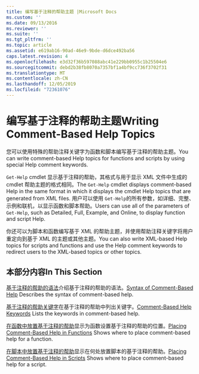 ```yaml
---
title: 编写基于注释的帮助主题 |Microsoft Docs
ms.custom: ''
ms.date: 09/13/2016
ms.reviewer: ''
ms.suite: ''
ms.tgt_pltfrm: ''
ms.topic: article
ms.assetid: e619ab16-90ad-46e9-9bde-d6dce492ba56
caps.latest.revision: 4
ms.openlocfilehash: e3d32f36b597088abc41e229bb0955c1b25504e6
ms.sourcegitcommit: debd2b38fb8070a7357bf1a4bf9cc736f3702f31
ms.translationtype: MT
ms.contentlocale: zh-CN
ms.lasthandoff: 12/05/2019
ms.locfileid: "72361076"
---
```

# <a name="writing-comment-based-help-topics"></a><span data-ttu-id="3029e-102">编写基于注释的帮助主题</span><span class="sxs-lookup"><span data-stu-id="3029e-102">Writing Comment-Based Help Topics</span></span>

<span data-ttu-id="3029e-103">您可以使用特殊的帮助注释关键字为函数和脚本编写基于注释的帮助主题。</span><span class="sxs-lookup"><span data-stu-id="3029e-103">You can write comment-based Help topics for functions and scripts by using special Help comment keywords.</span></span>

 <span data-ttu-id="3029e-104">`Get-Help` cmdlet 显示基于注释的帮助，其格式与用于显示 XML 文件中生成的 cmdlet 帮助主题的格式相同。</span><span class="sxs-lookup"><span data-stu-id="3029e-104">The `Get-Help` cmdlet displays comment-based Help in the same format in which it displays the cmdlet Help topics that are generated from XML files.</span></span> <span data-ttu-id="3029e-105">用户可以使用 `Get-Help`的所有参数，如详细、完整、示例和联机，以显示函数和脚本帮助。</span><span class="sxs-lookup"><span data-stu-id="3029e-105">Users can use all of the parameters of `Get-Help`, such as Detailed, Full, Example, and Online, to display function and script Help.</span></span>

 <span data-ttu-id="3029e-106">你还可以为脚本和函数编写基于 XML 的帮助主题，并使用帮助注释关键字将用户重定向到基于 XML 的主题或其他主题。</span><span class="sxs-lookup"><span data-stu-id="3029e-106">You can also write XML-based Help topics for scripts and functions and use the Help comment keywords to redirect users to the XML-based topics or other topics.</span></span>

## <a name="in-this-section"></a><span data-ttu-id="3029e-107">本部分内容</span><span class="sxs-lookup"><span data-stu-id="3029e-107">In This Section</span></span>

 <span data-ttu-id="3029e-108">[基于注释的帮助的语法](./syntax-of-comment-based-help.md)介绍基于注释的帮助的语法。</span><span class="sxs-lookup"><span data-stu-id="3029e-108">[Syntax of Comment-Based Help](./syntax-of-comment-based-help.md) Describes the syntax of comment-based help.</span></span>

 <span data-ttu-id="3029e-109">[基于注释的帮助关键字](./comment-based-help-keywords.md)在基于注释的帮助中列出关键字。</span><span class="sxs-lookup"><span data-stu-id="3029e-109">[Comment-Based Help Keywords](./comment-based-help-keywords.md) Lists the keywords in comment-based help.</span></span>

 <span data-ttu-id="3029e-110">[在函数中放置基于注释的帮助](./placing-comment-based-help-in-functions.md)显示为函数设置基于注释的帮助的位置。</span><span class="sxs-lookup"><span data-stu-id="3029e-110">[Placing Comment-Based Help in Functions](./placing-comment-based-help-in-functions.md) Shows where to place comment-based help for a function.</span></span>

 <span data-ttu-id="3029e-111">[在脚本中放置基于注释的帮助](./placing-comment-based-help-in-scripts.md)显示在何处放置脚本的基于注释的帮助。</span><span class="sxs-lookup"><span data-stu-id="3029e-111">[Placing Comment-Based Help in Scripts](./placing-comment-based-help-in-scripts.md) Shows where to place comment-based help for a script.</span></span>
